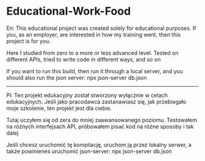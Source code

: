 # Educational-Work-Food
En:
This educational project was created solely for educational purposes. 
If you, as an employer, are interested in how my training went, then this project is for you.

Here I studied from zero to a more or less advanced level. 
Tested on different APIs, tried to write code in different ways, and so on

If you want to run this build, then run it through a local server, and you should also run the json server:
npx json-server db.json

-------------------------------------------------------------------------------------------------

Pl:
Ten projekt edukacyjny został stworzony wyłącznie w celach edukacyjnych.
Jeśli jako pracodawca zastanawiasz się, jak przebiegało moje szkolenie, ten projekt jest dla ciebie.

Tutaj uczyłem się od zera do mniej zaawansowanego poziomu. 
Testowałem na różnych interfejsach API, próbowałem pisać kod na różne sposoby i tak dalej

Jeśli chcesz uruchomić tę kompilację, uruchom ją przez lokalny serwer, a także powinieneś uruchomić json-server:
npx json-server db.json
